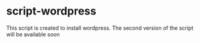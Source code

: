 # script-wordpress

This script is created to install wordpress.
The second version of the script will be available soon

